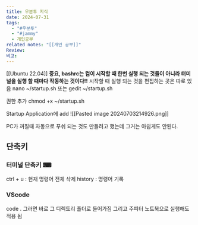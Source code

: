 ```yaml
---
title: 우분투 지식
date: 2024-07-31
tags:
  - "#우분투"
  - "#jammy"
  - 개인공부
related notes: "[[개인 공부]]"
Review: 
비고:
---
```


[[Ubuntu 22.04]]
**중요, bashrc는 컴이 시작할 때 한번 실행 되는 것들이 아니라 터미널을 실행 할 때마다 작동하는 것이다!!**
시작할 때 실행 되는 것을 편집하는 곳은 따로 있음
nano ~/startup.sh
또는
gedit ~/startup.sh

권한 추가
chmod +x ~/startup.sh

Startup Application에 add
![[Pasted image 20240703214926.png]]

PC가 꺼질때 자동으로 푸쉬 되는 것도 만들려고 했는데 그거는 아쉽게도 안된다.


## 단축키
### 터미널 단축키 ⌨
ctrl + u : 현재 명령어 전체 삭제
history : 명령어 기록

### VScode
code .
그러면 바로 그 디렉토리 폴더로 들어가짐
그리고 주피터 노트북으로 실행해도 적용 됨